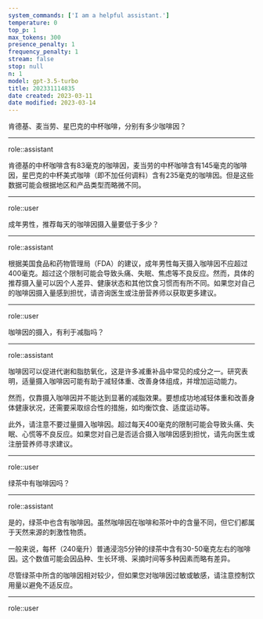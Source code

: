 ```yaml
---
system_commands: ['I am a helpful assistant.']
temperature: 0
top_p: 1
max_tokens: 300
presence_penalty: 1
frequency_penalty: 1
stream: false
stop: null
n: 1
model: gpt-3.5-turbo
title: 202331114835
date created: 2023-03-11
date modified: 2023-03-14
---
```


肯德基、麦当劳、星巴克的中杯咖啡，分别有多少咖啡因？

<hr class="__chatgpt_plugin">

role::assistant

肯德基的中杯咖啡含有83毫克的咖啡因，麦当劳的中杯咖啡含有145毫克的咖啡因，星巴克的中杯美式咖啡（即不加任何调料）含有235毫克的咖啡因。但是这些数据可能会根据地区和产品类型而略微不同。

<hr class="__chatgpt_plugin">

role::user

成年男性，推荐每天的咖啡因摄入量要低于多少？

<hr class="__chatgpt_plugin">

role::assistant

根据美国食品和药物管理局（FDA）的建议，成年男性每天摄入咖啡因不应超过400毫克。超过这个限制可能会导致头痛、失眠、焦虑等不良反应。然而，具体的推荐摄入量可以因个人差异、健康状态和其他饮食习惯而有所不同。如果您对自己的咖啡因摄入量感到担忧，请咨询医生或注册营养师以获取更多建议。

<hr class="__chatgpt_plugin">

role::user

咖啡因的摄入，有利于减脂吗？

<hr class="__chatgpt_plugin">

role::assistant

咖啡因可以促进代谢和脂肪氧化，这是许多减重补品中常见的成分之一。研究表明，适量摄入咖啡因可能有助于减轻体重、改善身体组成，并增加运动能力。

然而，仅靠摄入咖啡因并不能达到显著的减脂效果。要想成功地减轻体重和改善身体健康状况，还需要采取综合性的措施，如均衡饮食、适度运动等。

此外，请注意不要过量摄入咖啡因。超过每天400毫克的限制可能会导致头痛、失眠、心慌等不良反应。如果您对自己是否适合摄入咖啡因感到担忧，请先向医生或注册营养师寻求建议。

<hr class="__chatgpt_plugin">

role::user

绿茶中有咖啡因吗？

<hr class="__chatgpt_plugin">

role::assistant

是的，绿茶中也含有咖啡因。虽然咖啡因在咖啡和茶叶中的含量不同，但它们都属于天然来源的刺激性物质。

一般来说，每杯（240毫升）普通浸泡5分钟的绿茶中含有30-50毫克左右的咖啡因。这个数值可能会因品种、生长环境、采摘时间等多种因素而略有差异。

尽管绿茶中所含的咖啡因相对较少，但如果您对咖啡因过敏或敏感，请注意控制饮用量以避免不适反应。

<hr class="__chatgpt_plugin">

role::user
